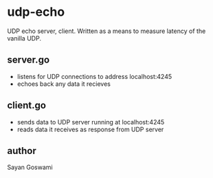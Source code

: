 # udp-echo
UDP echo server, client. Written as a means to measure latency of the vanilla UDP.

## server.go
- listens for UDP connections to address localhost:4245
- echoes back any data it recieves

## client.go
- sends data to UDP server running at localhost:4245
- reads data it receives as response from UDP server

## author
Sayan Goswami
